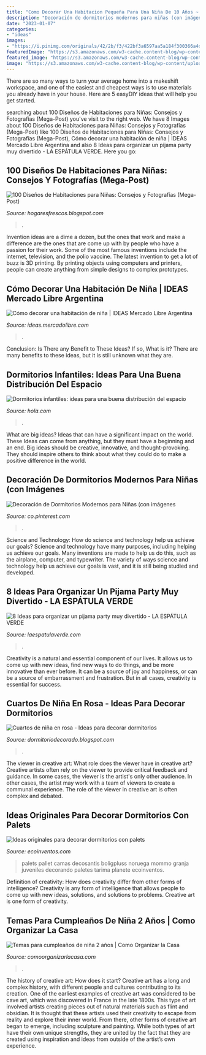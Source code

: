 ```yaml
---
title: "Como Decorar Una Habitacion Pequeña Para Una Niña De 10 Años ~ Decoración De Dormitorios Modernos Para Niñas (con Imágenes"
description: "Decoración de dormitorios modernos para niñas (con imágenes"
date: "2023-01-07"
categories:
- "ideas"
images:
- "https://i.pinimg.com/originals/42/2b/f3/422bf3a6597aa5a184f300366a4df1c1.jpg"
featuredImage: "https://s3.amazonaws.com/w3-cache.content-blog/wp-content/uploads/2017/12/19170022/cuarto-de-niña1.jpg"
featured_image: "https://s3.amazonaws.com/w3-cache.content-blog/wp-content/uploads/2017/12/19170022/cuarto-de-niña1.jpg"
image: "https://s3.amazonaws.com/w3-cache.content-blog/wp-content/uploads/2017/12/19170022/cuarto-de-niña1.jpg"
---
```



There are so many ways to turn your average home into a makeshift workspace, and one of the easiest and cheapest ways is to use materials you already have in your house. Here are 5 easyDIY ideas that will help you get started.

	

		
searching about 100 Diseños de Habitaciones para Niñas: Consejos y Fotografías (Mega-Post) you've visit to the right web. We have 8 Images about 100 Diseños de Habitaciones para Niñas: Consejos y Fotografías (Mega-Post) like 100 Diseños de Habitaciones para Niñas: Consejos y Fotografías (Mega-Post), Cómo decorar una habitación de niña | IDEAS Mercado Libre Argentina and also 8 Ideas para organizar un pijama party muy divertido - LA ESPÁTULA VERDE. Here you go:
		
    
## 100 Diseños De Habitaciones Para Niñas: Consejos Y Fotografías (Mega-Post)

<img loading=lazy src="https://4.bp.blogspot.com/-WPm3cDQx1PA/USrTCInhuXI/AAAAAAAARyw/KFl3D2SyCAo/s1600/100-Disenos-de-Habitaciones-para-Ninas-Consejos-y-Fotografias-11.jpeg" onerror="this.onerror=null;this.src='https://tse2.mm.bing.net/th?id=OIP.-McZ_2P9CzV6GRHWwapKCgHaIU&amp;pid=15.1';" alt="100 Diseños de Habitaciones para Niñas: Consejos y Fotografías (Mega-Post)">

_Source: hogaresfrescos.blogspot.com_

>. 

	

Invention ideas are a dime a dozen, but the ones that work and make a difference are the ones that are come up with by people who have a passion for their work. Some of the most famous inventions include the internet, television, and the polio vaccine. The latest invention to get a lot of buzz is 3D printing. By printing objects using computers and printers, people can create anything from simple designs to complex prototypes.

    
## Cómo Decorar Una Habitación De Niña | IDEAS Mercado Libre Argentina

<img loading=lazy src="https://s3.amazonaws.com/w3-cache.content-blog/wp-content/uploads/2017/12/19170022/cuarto-de-niña1.jpg" onerror="this.onerror=null;this.src='https://tse1.mm.bing.net/th?id=OIP.jUmiI62nNYHNJz2cDxWfawHaFB&amp;pid=15.1';" alt="Cómo decorar una habitación de niña | IDEAS Mercado Libre Argentina">

_Source: ideas.mercadolibre.com_

>. 

	

Conclusion: Is There any Benefit to These Ideas? If so, What is it?
There are many benefits to these ideas, but it is still unknown what they are.

    
## Dormitorios Infantiles: Ideas Para Una Buena Distribución Del Espacio

<img loading=lazy src="http://www.hola.com/imagenes/decoracion/2015010575937/dormitorios-infantiles-compartidos-ideas-distribucion-espacio/0-302-260/InfantilDos-7-a.jpg" onerror="this.onerror=null;this.src='https://tse2.mm.bing.net/th?id=OIP.uWRKCCKX1a_gn1xnM6GfYAHaEc&amp;pid=15.1';" alt="Dormitorios infantiles: ideas para una buena distribución del espacio">

_Source: hola.com_

>. 

	

What are big ideas? Ideas that can have a significant impact on the world. These Ideas can come from anything, but they must have a beginning and an end. Big ideas should be creative, innovative, and thought-provoking. They should inspire others to think about what they could do to make a positive difference in the world.

    
## Decoración De Dormitorios Modernos Para Niñas (con Imágenes

<img loading=lazy src="https://i.pinimg.com/originals/42/2b/f3/422bf3a6597aa5a184f300366a4df1c1.jpg" onerror="this.onerror=null;this.src='https://tse1.mm.bing.net/th?id=OIP.6Yn9bQMoz3JDjbMHIfzlOQAAAA&amp;pid=15.1';" alt="Decoración de Dormitorios Modernos para Niñas (con imágenes">

_Source: co.pinterest.com_

>. 

	

Science and Technology: How do science and technology help us achieve our goals?
Science and technology have many purposes, including helping us achieve our goals. Many inventions are made to help us do this, such as the airplane, computer, and typewriter. The variety of ways science and technology help us achieve our goals is vast, and it is still being studied and developed.

    
## 8 Ideas Para Organizar Un Pijama Party Muy Divertido - LA ESPÁTULA VERDE

<img loading=lazy src="http://laespatulaverde.com/wp-content/uploads/2016/07/8-ideas-para-organizar-un-pijama-party-divertido.png" onerror="this.onerror=null;this.src='https://tse2.mm.bing.net/th?id=OIP.iC16ubggJ5eMg5fnCx-RgwHaD4&amp;pid=15.1';" alt="8 Ideas para organizar un pijama party muy divertido - LA ESPÁTULA VERDE">

_Source: laespatulaverde.com_

>. 

	

Creativity is a natural and essential component of our lives. It allows us to come up with new ideas, find new ways to do things, and be more innovative than ever before. It can be a source of joy and happiness, or can be a source of embarrassment and frustration. But in all cases, creativity is essential for success.

    
## Cuartos De Niña En Rosa - Ideas Para Decorar Dormitorios

<img loading=lazy src="https://4.bp.blogspot.com/-R6AyFoy0PJc/UlVLQpMaxiI/AAAAAAAACxg/yBwUHFo2Ct0/s1600/image003.jpg" onerror="this.onerror=null;this.src='https://tse4.mm.bing.net/th?id=OIP.vxK5ikGe0g6IBMizG1ty5QHaE8&amp;pid=15.1';" alt="Cuartos de niña en rosa - Ideas para decorar dormitorios">

_Source: dormitoriodecorado.blogspot.com_

>. 

	

The viewer in creative art: What role does the viewer have in creative art?
Creative artists often rely on the viewer to provide critical feedback and guidance. In some cases, the viewer is the artist's only other audience. In other cases, the artist may work with a team of viewers to create a communal experience. The role of the viewer in creative art is often complex and debated.

    
## Ideas Originales Para Decorar Dormitorios Con Palets

<img loading=lazy src="https://i0.wp.com/ecoinventos.com/wp-content/uploads/2015/05/Cama-con-palets2.jpg?resize=600%2C451&amp;ssl=1" onerror="this.onerror=null;this.src='https://tse3.mm.bing.net/th?id=OIP.kZhBDNZ8QJ2lypnqsJpdzAHaFk&amp;pid=15.1';" alt="Ideas originales para decorar dormitorios con palets">

_Source: ecoinventos.com_

>palets pallet camas decosantis boligpluss noruega mommo granja juveniles decorando paletes tarima planete ecoinventos. 

	

Definition of creativity: How does creativity differ from other forms of intelligence?
Creativity is any form of intelligence that allows people to come up with new ideas, solutions, and solutions to problems. Creative art is one form of creativity.

    
## Temas Para Cumpleaños De Niña 2 Años | Como Organizar La Casa

<img loading=lazy src="https://comoorganizarlacasa.com/wp-content/uploads/2018/03/temas-para-cumpleanos-de-nina-2-anos-1-300x200.jpg" onerror="this.onerror=null;this.src='https://tse4.mm.bing.net/th?id=OIP.d6DTeQb-P44jy1OOP0clngAAAA&amp;pid=15.1';" alt="Temas para cumpleaños de niña 2 años | Como Organizar la Casa">

_Source: comoorganizarlacasa.com_

>. 

	

The history of creative art: How does it start?
Creative art has a long and complex history, with different people and cultures contributing to its creation. One of the earliest examples of creative art was considered to be cave art, which was discovered in France in the late 1800s. This type of art involved artists creating pieces out of natural materials such as flint and obsidian. It is thought that these artists used their creativity to escape from reality and explore their inner world. From there, other forms of creative art began to emerge, including sculpture and painting. While both types of art have their own unique strengths, they are united by the fact that they are created using inspiration and ideas from outside of the artist’s own experience.

